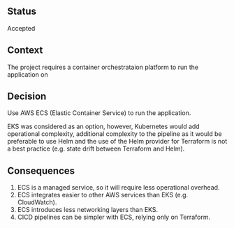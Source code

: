 ## Status
Accepted

## Context
The project requires a container orchestrataion platform to run the application on

## Decision
Use AWS ECS (Elastic Container Service) to run the application.

EKS was considered as an option, however, Kubernetes would add operational complexity, additional complexity to the pipeline as it would be preferable to use Helm and the use of the Helm provider for Terraform is not a best practice (e.g. state drift between Terraform and Helm).

## Consequences

1. ECS is a managed service, so it will require less operational overhead.
2. ECS integrates easier to other AWS services than EKS (e.g. CloudWatch).
3. ECS introduces less networking layers than EKS.
4. CICD pipelines can be simpler with ECS, relying only on Terraform.